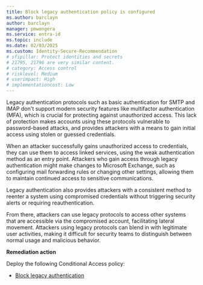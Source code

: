 ```yaml
---
title: Block legacy authentication policy is configured 
ms.author: barclayn
author: barclayn
manager: pmwongera
ms.service: entra-id
ms.topic: include
ms.date: 02/03/2025
ms.custom: Identity-Secure-Recommendation
# sfipillar: Protect identities and secrets
# 21795, 21796 are very similar content.
# category: Access control
# risklevel: Medium
# userimpact: High
# implementationcost: Low
---
```

Legacy authentication protocols such as basic authentication for SMTP and IMAP don't support modern security features like multifactor authentication (MFA), which is crucial for protecting against unauthorized access. This lack of protection makes accounts using these protocols vulnerable to password-based attacks, and provides attackers with a means to gain initial access using stolen or guessed credentials.

When an attacker successfully gains unauthorized access to credentials, they can use them to access linked services, using the weak authentication method as an entry point. Attackers who gain access through legacy authentication might make changes to Microsoft Exchange, such as configuring mail forwarding rules or changing other settings, allowing them to maintain continued access to sensitive communications.

Legacy authentication also provides attackers with a consistent method to reenter a system using compromised credentials without triggering security alerts or requiring reauthentication.

From there, attackers can use legacy protocols to access other systems that are accessible via the compromised account, facilitating lateral movement. Attackers using legacy protocols can blend in with legitimate user activities, making it difficult for security teams to distinguish between normal usage and malicious behavior.

**Remediation action**

Deploy the following Conditional Access policy:

- [Block legacy authentication](/entra/identity/conditional-access/policy-block-legacy-authentication)
